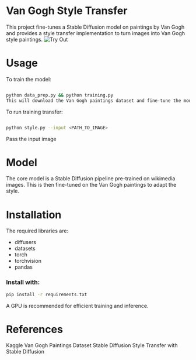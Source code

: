 # Van Gogh Style Transfer
This project fine-tunes a Stable Diffusion model on paintings by Van Gogh and provides a style transfer implementation to turn images into Van Gogh style paintings.
![Try Out](https://replicate.com/antonvice/vg_style)
# Usage
To train the model:

```bash

python data_prep.py && python training.py
This will download the Van Gogh paintings dataset and fine-tune the model.
```
To run training transfer:

```bash

python style.py --input <PATH_TO_IMAGE>
```
Pass the input image

# Model
The core model is a Stable Diffusion pipeline pre-trained on wikimedia images. This is then fine-tuned on the Van Gogh paintings to adapt the style.


# Installation
The required libraries are:

* diffusers
* datasets
* torch
* torchvision
* pandas

### Install with:
```bash
pip install -r requirements.txt
```
A GPU is recommended for efficient training and inference.

# References
Kaggle Van Gogh Paintings Dataset
Stable Diffusion
Style Transfer with Stable Diffusion
